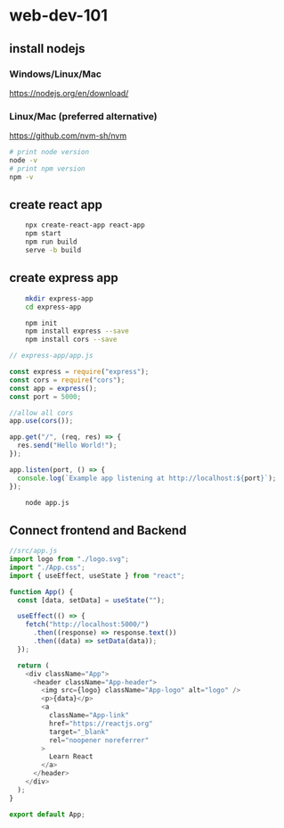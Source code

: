 # web-dev-101

## install nodejs

### Windows/Linux/Mac

https://nodejs.org/en/download/

### Linux/Mac (preferred alternative)

https://github.com/nvm-sh/nvm

```sh
# print node version
node -v
# print npm version
npm -v
```

## create react app

```sh
    npx create-react-app react-app
    npm start
    npm run build
    serve -b build
```

## create express app

```sh
    mkdir express-app
    cd express-app

    npm init
    npm install express --save
    npm install cors --save
```

```js
// express-app/app.js

const express = require("express");
const cors = require("cors");
const app = express();
const port = 5000;

//allow all cors
app.use(cors());

app.get("/", (req, res) => {
  res.send("Hello World!");
});

app.listen(port, () => {
  console.log(`Example app listening at http://localhost:${port}`);
});
```

```sh
    node app.js
```

## Connect frontend and Backend

```js
//src/app.js
import logo from "./logo.svg";
import "./App.css";
import { useEffect, useState } from "react";

function App() {
  const [data, setData] = useState("");

  useEffect(() => {
    fetch("http://localhost:5000/")
      .then((response) => response.text())
      .then((data) => setData(data));
  });

  return (
    <div className="App">
      <header className="App-header">
        <img src={logo} className="App-logo" alt="logo" />
        <p>{data}</p>
        <a
          className="App-link"
          href="https://reactjs.org"
          target="_blank"
          rel="noopener noreferrer"
        >
          Learn React
        </a>
      </header>
    </div>
  );
}

export default App;
```
